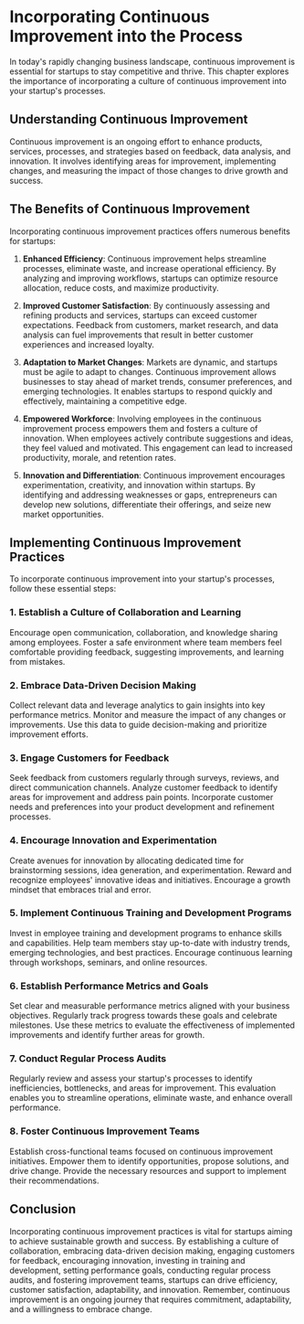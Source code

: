 Incorporating Continuous Improvement into the Process
==============================================================

In today's rapidly changing business landscape, continuous improvement is essential for startups to stay competitive and thrive. This chapter explores the importance of incorporating a culture of continuous improvement into your startup's processes.

Understanding Continuous Improvement
------------------------------------

Continuous improvement is an ongoing effort to enhance products, services, processes, and strategies based on feedback, data analysis, and innovation. It involves identifying areas for improvement, implementing changes, and measuring the impact of those changes to drive growth and success.

The Benefits of Continuous Improvement
--------------------------------------

Incorporating continuous improvement practices offers numerous benefits for startups:

1. **Enhanced Efficiency**: Continuous improvement helps streamline processes, eliminate waste, and increase operational efficiency. By analyzing and improving workflows, startups can optimize resource allocation, reduce costs, and maximize productivity.

2. **Improved Customer Satisfaction**: By continuously assessing and refining products and services, startups can exceed customer expectations. Feedback from customers, market research, and data analysis can fuel improvements that result in better customer experiences and increased loyalty.

3. **Adaptation to Market Changes**: Markets are dynamic, and startups must be agile to adapt to changes. Continuous improvement allows businesses to stay ahead of market trends, consumer preferences, and emerging technologies. It enables startups to respond quickly and effectively, maintaining a competitive edge.

4. **Empowered Workforce**: Involving employees in the continuous improvement process empowers them and fosters a culture of innovation. When employees actively contribute suggestions and ideas, they feel valued and motivated. This engagement can lead to increased productivity, morale, and retention rates.

5. **Innovation and Differentiation**: Continuous improvement encourages experimentation, creativity, and innovation within startups. By identifying and addressing weaknesses or gaps, entrepreneurs can develop new solutions, differentiate their offerings, and seize new market opportunities.

Implementing Continuous Improvement Practices
---------------------------------------------

To incorporate continuous improvement into your startup's processes, follow these essential steps:

### 1. Establish a Culture of Collaboration and Learning

Encourage open communication, collaboration, and knowledge sharing among employees. Foster a safe environment where team members feel comfortable providing feedback, suggesting improvements, and learning from mistakes.

### 2. Embrace Data-Driven Decision Making

Collect relevant data and leverage analytics to gain insights into key performance metrics. Monitor and measure the impact of any changes or improvements. Use this data to guide decision-making and prioritize improvement efforts.

### 3. Engage Customers for Feedback

Seek feedback from customers regularly through surveys, reviews, and direct communication channels. Analyze customer feedback to identify areas for improvement and address pain points. Incorporate customer needs and preferences into your product development and refinement processes.

### 4. Encourage Innovation and Experimentation

Create avenues for innovation by allocating dedicated time for brainstorming sessions, idea generation, and experimentation. Reward and recognize employees' innovative ideas and initiatives. Encourage a growth mindset that embraces trial and error.

### 5. Implement Continuous Training and Development Programs

Invest in employee training and development programs to enhance skills and capabilities. Help team members stay up-to-date with industry trends, emerging technologies, and best practices. Encourage continuous learning through workshops, seminars, and online resources.

### 6. Establish Performance Metrics and Goals

Set clear and measurable performance metrics aligned with your business objectives. Regularly track progress towards these goals and celebrate milestones. Use these metrics to evaluate the effectiveness of implemented improvements and identify further areas for growth.

### 7. Conduct Regular Process Audits

Regularly review and assess your startup's processes to identify inefficiencies, bottlenecks, and areas for improvement. This evaluation enables you to streamline operations, eliminate waste, and enhance overall performance.

### 8. Foster Continuous Improvement Teams

Establish cross-functional teams focused on continuous improvement initiatives. Empower them to identify opportunities, propose solutions, and drive change. Provide the necessary resources and support to implement their recommendations.

Conclusion
----------

Incorporating continuous improvement practices is vital for startups aiming to achieve sustainable growth and success. By establishing a culture of collaboration, embracing data-driven decision making, engaging customers for feedback, encouraging innovation, investing in training and development, setting performance goals, conducting regular process audits, and fostering improvement teams, startups can drive efficiency, customer satisfaction, adaptability, and innovation. Remember, continuous improvement is an ongoing journey that requires commitment, adaptability, and a willingness to embrace change.
